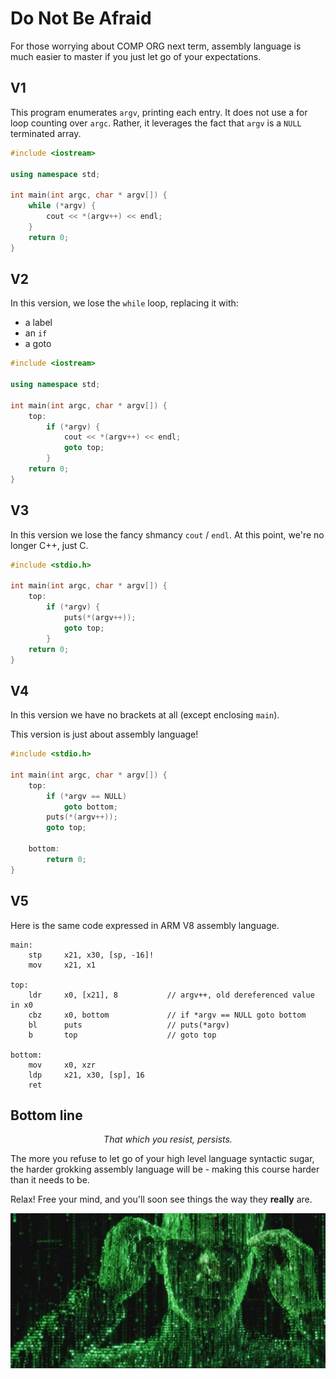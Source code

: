 # Do Not Be Afraid

For those worrying about COMP ORG next term, assembly language is much easier to master if you just let go of your expectations.

## V1

This program enumerates `argv`, printing each entry. It does not use a for loop counting over `argc`. Rather, it leverages the fact that `argv` is a `NULL` terminated array.

```c++
#include <iostream>

using namespace std;

int main(int argc, char * argv[]) {
	while (*argv) {
		cout << *(argv++) << endl;
	}
	return 0;
}
```

## V2

In this version, we lose the `while` loop, replacing it with:

* a label
* an `if`
* a goto

```c++
#include <iostream>

using namespace std;

int main(int argc, char * argv[]) {
	top:
		if (*argv) {
			cout << *(argv++) << endl;
			goto top;
		}
	return 0;
}
```

## V3

In this version we lose the fancy shmancy `cout` / `endl`. At this point, we're no longer C++, just C.

```c
#include <stdio.h>

int main(int argc, char * argv[]) {
	top:
		if (*argv) {
			puts(*(argv++));
			goto top;
		}
	return 0;
}
```

## V4

In this version we have no brackets at all (except enclosing `main`).

This version is just about assembly language!

```c
#include <stdio.h>

int main(int argc, char * argv[]) {
	top:
		if (*argv == NULL)
			goto bottom;
		puts(*(argv++));
		goto top;

	bottom:
		return 0;
}
```

## V5

Here is the same code expressed in ARM V8 assembly language.

```text
main:
	stp		x21, x30, [sp, -16]!	
	mov		x21, x1

top:
	ldr		x0, [x21], 8           // argv++, old dereferenced value in x0
	cbz		x0, bottom             // if *argv == NULL goto bottom
	bl		puts                   // puts(*argv)
	b		top                    // goto top

bottom:
	mov		x0, xzr	
	ldp		x21, x30, [sp], 16	
	ret
```

## Bottom line

<center><i>That which you resist, persists.</i></center>

The more you refuse to let go of your high level language syntactic sugar, the harder grokking assembly language will be - making this course harder than it needs to be.

Relax! Free your mind, and you'll soon see things the way they **really** are.

![matrix](./m.jpg)
